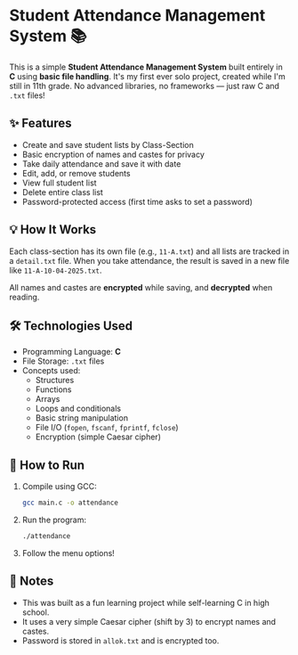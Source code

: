 # Student Attendance Management System 📚

This is a simple **Student Attendance Management System** built entirely in **C** using **basic file handling**. It's my first ever solo project, created while I'm still in 11th grade. No advanced libraries, no frameworks — just raw C and `.txt` files!

## ✨ Features

-  Create and save student lists by Class-Section
-  Basic encryption of names and castes for privacy
-  Take daily attendance and save it with date
-  Edit, add, or remove students
-  View full student list
-  Delete entire class list
-  Password-protected access (first time asks to set a password)

## 💡 How It Works

Each class-section has its own file (e.g., `11-A.txt`) and all lists are tracked in a `detail.txt` file. When you take attendance, the result is saved in a new file like `11-A-10-04-2025.txt`.

All names and castes are **encrypted** while saving, and **decrypted** when reading.

## 🛠️ Technologies Used

- Programming Language: **C**
- File Storage: `.txt` files
- Concepts used:
  - Structures
  - Functions
  - Arrays
  - Loops and conditionals
  - Basic string manipulation
  - File I/O (`fopen`, `fscanf`, `fprintf`, `fclose`)
  - Encryption (simple Caesar cipher)

## 🏃 How to Run

1. Compile using GCC:
   ```bash
   gcc main.c -o attendance
   ```

2. Run the program:
   ```bash
   ./attendance
   ```

3. Follow the menu options!

## 📌 Notes

- This was built as a fun learning project while self-learning C in high school.
- It uses a very simple Caesar cipher (shift by 3) to encrypt names and castes.
- Password is stored in `allok.txt` and is encrypted too.


